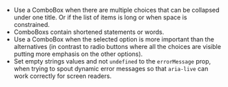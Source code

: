 - Use a ComboBox when there are multiple choices that can be collapsed under one title. Or if the list of items is long or when space is constrained.
- ComboBoxs contain shortened statements or words.
- Use a ComboBox when the selected option is more important than the alternatives (in contrast to radio buttons where all the choices are visible putting more emphasis on the other options).
- Set empty strings values and not `undefined` to the `errorMessage` prop, when trying to spout dynamic error messages so that `aria-live` can work correctly for screen readers.
